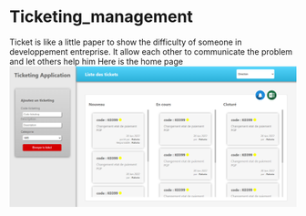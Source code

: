 # Ticketing_management
Ticket is like a little paper to show the difficulty of someone in developpement entreprise. It allow each other to communicate the problem and let others help him
Here is the home page
<img src="illustration/illustration1.png"/>
